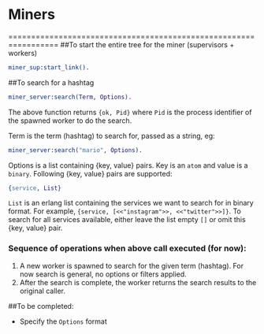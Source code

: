 # Miners
=================================================================
##To start the entire tree for the miner (supervisors + workers)
```erlang
miner_sup:start_link().
```

##To search for a hashtag
```erlang
miner_server:search(Term, Options).
```
The above function returns `{ok, Pid}` where `Pid` is the process identifier of the spawned worker to do the search. 


Term is the term (hashtag) to search for, passed as a string, eg:
```erlang
miner_server:search("mario", Options).
```
Options is a list containing {key, value} pairs. Key is an `atom` and value is a `binary`. Following {key, value} pairs are supported:
```erlang
{service, List}
```
`List` is an erlang list containing the services we want to search for in binary format. For example, `{service, [<<"instagram">>, <<"twitter">>]}`. To search for all services available, either leave the list empty `[]` or omit this {key, value} pair.



### Sequence of operations when above call executed (for now):
1. A new worker is spawned to search for the given term (hashtag). For now search is general, no options or filters applied.
2. After the search is complete, the worker returns the search results to the original caller.

##To be completed:
- Specify the `Options` format
